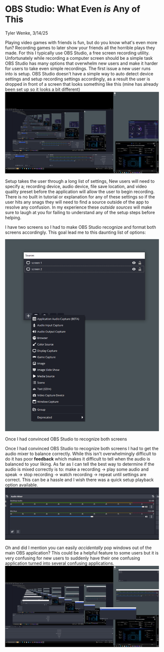 # OBS Studio: What Even *is* Any of This
Tyler Wenke, 3/14/25

Playing video games with friends is fun, but do you know what's even more fun? Recording games to later show your friends all the horrible plays they made. For this I typically use OBS Studio, a free screen recording utility. Unfortunately while recording a computer screen should be a simple task OBS Studio has many options that overwhelm new users and make it harder for users to take even simple recordings.
The first issue a new user runs into is setup. OBS Studio doesn't have a simple way to auto detect device settings and setup recording settings accordingly, as a result the user is dropped in front of a screen that looks something like this (mine has already been set up so it looks a bit different)
![](Screenshot_4.png)

Setup takes the user through a long list of settings, New users will need to specify a; recording device, audio device, file save location, and video quality preset before the application will allow the user to begin recording. There is no built in tutorial or explanation for any of these settings so if the user hits any snags they will need to find a source outside of the app to resolve any confusion. In my experience these *outside sources* will make sure to laugh at you for failing to understand any of the setup steps before helping. 

I have two screens so I had to make OBS Studio recognize and format both screens accordingly. This goal lead me to this daunting list of options:

![](Screenshot_5.png)

Once I had convinced OBS Studio to recognize both screens

Once I had convinced OBS Studio to recognize both screens I had to get the audio mixer to balance correctly. While this isn't overwhelmingly difficult to do it has poor **feedback** which makes it difficult to tell when the audio is balanced to your liking. As far as I can tell the best way to determine if the audio is mixed correctly is to: make a recording -> play some audio and speak -> stop recording -> watch recording -> repeat until settings are correct. This can be a hassle and I wish there was a quick setup playback option available. 
![](Screenshot_7.png)

Oh and did I mention you can easily *accidentally* pop windows out of the main OBS application? This could be a helpful feature to some users but it is very confusing for new users to suddenly have their one confusing application turned into several confusing applications. 
![](Screenshot_6.png)
